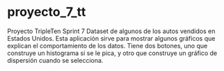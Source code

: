 # proyecto_7_tt
Proyecto TripleTen Sprint 7
Dataset de algunos de los autos vendidos en Estados Unidos.
Esta aplicación sirve para mostrar algunos gráficos  que explican el comportamiento de los datos. 
Tiene dos botones, uno que construye un histograma si se le pica, y otro que construye un gráfico de dispersión cuando se selecciona. 
